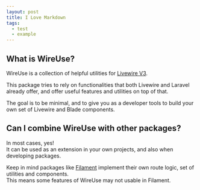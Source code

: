 ```yaml
---
layout: post
title: I Love Markdown
tags:
  - test
  - example
---
```


## What is WireUse?

WireUse is a collection of helpful utilities for [Livewire V3](https://livewire.laravel.com/).

This package tries to rely on functionalities that both Livewire and Laravel already offer,
and offer useful features and utilities on top of that.

The goal is to be minimal, and to give you as a developer tools to build your own set of Livewire and Blade components.

## Can I combine WireUse with other packages?

In most cases, yes!<br>
It can be used as an extension in your own projects, and also when developing packages.

Keep in mind packages like [Filament](https://filamentphp.com/) implement their own route logic, set of utilities and components.<br>
This means some features of WireUse may not usable in Filament.
